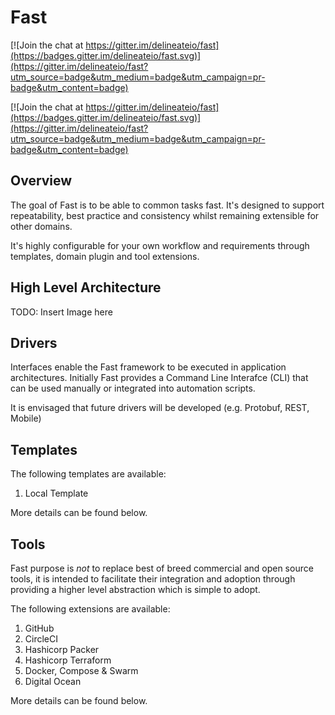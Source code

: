 # Fast

[![Join the chat at https://gitter.im/delineateio/fast](https://badges.gitter.im/delineateio/fast.svg)](https://gitter.im/delineateio/fast?utm_source=badge&utm_medium=badge&utm_campaign=pr-badge&utm_content=badge)

[![Join the chat at https://gitter.im/delineateio/fast](https://badges.gitter.im/delineateio/fast.svg)](https://gitter.im/delineateio/fast?utm_source=badge&utm_medium=badge&utm_campaign=pr-badge&utm_content=badge)

## Overview

The goal of Fast is to be able to common tasks fast.  It's designed to support repeatability, best practice and consistency whilst remaining extensible for other domains.

It's highly configurable for your own workflow and requirements through templates, domain plugin and tool extensions.

## High Level Architecture

TODO: Insert Image here

## Drivers

Interfaces enable the Fast framework to be executed in application architectures.  Initially Fast provides a Command Line Interafce (CLI) that can be used manually or integrated into automation scripts.  

It is envisaged that future drivers will be developed (e.g. Protobuf, REST, Mobile)

## Templates

The following templates are available:

1. Local Template

More details can be found below.

## Tools

Fast purpose is *not* to replace best of breed commercial and open source tools, it is intended to facilitate their integration and adoption through providing a higher level abstraction which is simple to adopt.

The following extensions are available:

1. GitHub
2. CircleCI
3. Hashicorp Packer 
4. Hashicorp Terraform
5. Docker, Compose & Swarm
6. Digital Ocean

More details can be found below.